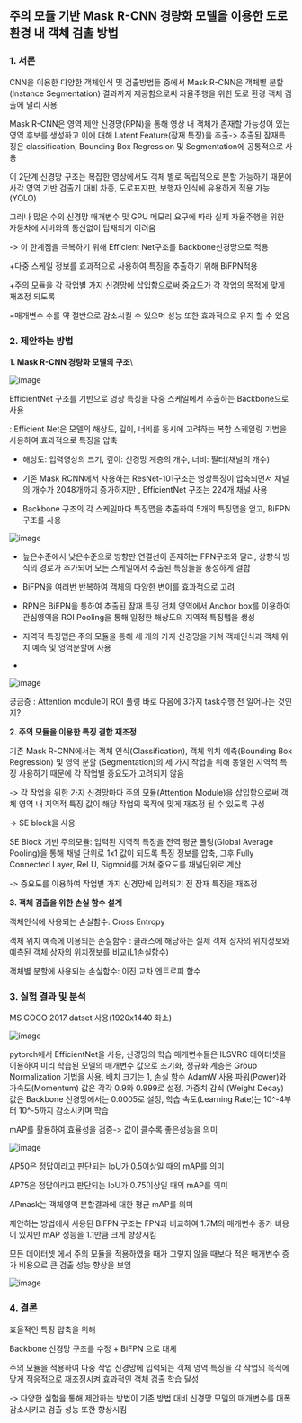## 주의 모듈 기반 Mask R-CNN 경량화 모델을 이용한 도로 환경 내 객체 검출 방법

### 1. 서론

CNN을 이용한 다양한 객체인식 및 검출방법들 중에서 Mask R-CNN은 객체별 분할(Instance Segmentation) 결과까지 제공함으로써 자율주행을 위한 도로 환경 객체 검출에 널리 사용

Mask R-CNN은 영역 제안 신경망(RPN)을 통해 영상 내 객체가 존재할 가능성이 있는 영역 후보를 생성하고 이에 대해 Latent Feature(잠재 특징)을 추출-> 추출된 잠재특징은 classification, Bounding Box Regression 및 Segmentation에 공통적으로 사용 

이 2단계 신경망 구조는 복잡한 영상에서도 객체 별로 독립적으로 분할 가능하기 때문에 사각 영역 기반 검출기 대비 차종, 도로표지판, 보행자 인식에 유용하게 적용 가능(YOLO)

그러나 많은 수의 신경망 매개변수 및 GPU 메모리 요구에 따라 실제 자율주행을 위한 자동차에 서버와의 통신없이 탑재되기 어려움

-> 이 한계점을 극복하기 위해 Efficient Net구조를 Backbone신경망으로 적용

+다중 스케일 정보를 효과적으로 사용하여 특징을 추출하기 위해 BiFPN적용

+주의 모듈을 각 작업별 가지 신경망에 삽입함으로써 중요도가 각 작업의 목적에 맞게 재조정 되도록

=매개변수 수를 약 절반으로 감소시킬 수 있으며 성능 또한 효과적으로 유지 할 수 있음



### 2. 제안하는 방법

**1. Mask R-CNN 경량화 모델의 구조**\

![image](https://user-images.githubusercontent.com/60170358/126178347-55cfe52d-94af-4065-86de-e9c31e682fe8.png)

EfficientNet 구조를 기반으로 영상 특징을 다중 스케일에서 추출하는 Backbone으로 사용

: Efficient Net은 모델의 해상도, 깊이, 너비를 동시에 고려하는 복합 스케일링 기법을 사용하여 효과적으로 특징을 압축 

- 해상도: 입력영상의 크기, 깊이: 신경망 계층의 개수, 너비: 필터(채널의 개수)

- 기존 Mask RCNN에서 사용하는 ResNet-101구조는 영상특징이 압축되면서 채널의 개수가 2048개까지 증가하지만 , EfficientNet 구조는 224개 채널 사용

- Backbone 구조의 각 스케일마다 특징맵을 추출하여 5개의 특징맵을 얻고, BiFPN구조를 사용

 ![image](https://user-images.githubusercontent.com/60170358/126178374-2a8964cb-32ec-4dde-8032-1d526591b536.png)
 
- 높은수준에서 낮은수준으로 방향만 연결선이 존재하는 FPN구조와 달리, 상향식 방식의 경로가 추가되어 모든 스케일에서 추출된 특징들을 풍성하게 결합

- BiFPN을 여러번 반복하여 객체의 다양한 변이를 효과적으로 고려

- RPN은 BiFPN을 통하여 추출된 잠재 특징 전체 영역에서 Anchor box를 이용하여 관심영역을 ROI Pooling을 통해 일정한 해상도의 지역적 특징맵을 생성

- 지역적 특징맵은 주의 모듈을 통해 세 개의 가지 신경망을 거쳐 객체인식과 객체 위치 예측 및 영역분할에 사용
- 
![image](https://user-images.githubusercontent.com/60170358/126178401-481db375-b2ca-4261-bdb7-0f6a1e2b8147.png)



궁금증 : Attention module이 ROI 풀링 바로 다음에 3가지 task수행 전 일어나는 것인지?



**2. 주의 모듈을 이용한 특징 결합 재조정**

기존 Mask R-CNN에서는 객체 인식(Classification), 객체 위치 예측(Bounding Box Regression) 및 영역 분할 (Segmentation)의 세 가지 작업을 위해 동일한 지역적 특징 사용하기 때문에 각 작업별 중요도가 고려되지 않음

-> 각 작업을 위한 가지 신경망마다 주의 모듈(Attention Module)을 삽입함으로써 객체 영역 내 지역적 특징 값이 해당 작업의 목적에 맞게 재조정 될 수 있도록 구성

-> SE block을 사용

SE Block 기반 주의모듈: 입력된 지역적 특징을 전역 평균 풀링(Global Average Pooling)을 통해 채널 단위로 1x1 값이 되도록 특징 정보를 압축, 그후 Fully Connected Layer, ReLU, Sigmoid를 거쳐 중요도를 채널단위로 계산

-> 중요도를 이용하여 작업별 가지 신경망에 입력되기 전 잠재 특징을 재조정



**3. 객체 검출을 위한 손실 함수 설계**

객체인식에 사용되는 손실함수: Cross Entropy

객체 위치 예측에 이용되는 손실함수 : 클래스에 해당하는 실제 객체 상자의 위치정보와 예측된 객체 상자의 위치정보를 비교(L1손실함수)

객체별 분할에 사용되는 손실함수: 이진 교차 엔트로피 함수



### 3. 실험 결과 및 분석

MS COCO 2017 datset 사용(1920x1440 화소)

![image](https://user-images.githubusercontent.com/60170358/126178438-a4a3421c-4847-40b0-b419-627b8e583401.png)

pytorch에서 EfficientNet을 사용, 신경망의 학습 매개변수들은 ILSVRC 데이터셋을 이용하여 미리 학습된 모델의 매개변수 값으로 초기화, 정규화 계층은 Group Normalization 기법을 사용, 배치 크기는 1, 손실 함수 AdamW 사용 파워(Power)와 가속도(Momentum) 값은 각각 0.9와 0.999로 설정, 가중치 감쇠 (Weight Decay) 값은 Backbone 신경망에서는 0.0005로 설정, 학습 속도(Learning Rate)는 10^-4부터 10^-5까지 감소시키며 학습



mAP를 활용하여 효율성을 검증-> 값이 클수록 좋은성능을 의미

![image](https://user-images.githubusercontent.com/60170358/126178473-c2b5845d-5bea-4a10-a52d-34f7369ba885.png)



AP50은 정답이라고 판단되는 IoU가 0.5이상일 때의 mAP를 의미

AP75은 정답이라고 판단되는 IoU가 0.75이상일 때의 mAP를 의미

APmask는 객체영역 분할결과에 대한 평균 mAP를 의미

제안하는 방법에서 사용된 BiFPN 구조는 FPN과 비교하여 1.7M의 매개변수 증가 비용이 있지만 mAP 성능을 1.1만큼 크게 향상시킴

모든 데이터셋 에서 주의 모듈을 적용하였을 때가 그렇지 않을 때보다 적은 매개변수 증가 비용으로 큰 검출 성능 향상을 보임

![image](https://user-images.githubusercontent.com/60170358/126178499-119b4592-6855-4d6e-87e9-7216799cbb5f.png)


### 4. 결론

효율적인 특징 압축을 위해 

Backbone 신경망 구조를 수정 + BiFPN 으로 대체

주의 모듈을 적용하여 다중 작업 신경망에 입력되는 객체 영역 특징을 각 작업의 목적에 맞게 적응적으로 재조정시켜 효과적인 객체 검출 학습 달성

-> 다양한 실험을 통해 제안하는 방법이 기존 방법 대비 신경망 모델의 매개변수를 대폭 감소시키고 검출 성능 또한 향상시킴
